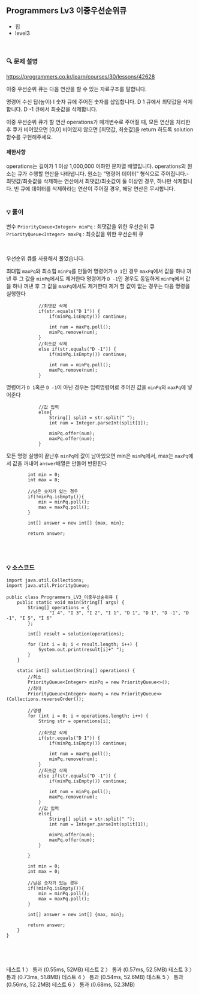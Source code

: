 ## Programmers Lv3 이중우선순위큐
- 힙
- level3

<br>


### 🔍 문제 설명
https://programmers.co.kr/learn/courses/30/lessons/42628

이중 우선순위 큐는 다음 연산을 할 수 있는 자료구조를 말합니다.

명령어	수신 탑(높이)
I 숫자	큐에 주어진 숫자를 삽입합니다.
D 1	큐에서 최댓값을 삭제합니다.
D -1	큐에서 최솟값을 삭제합니다.

이중 우선순위 큐가 할 연산 operations가 매개변수로 주어질 때, 모든 연산을 처리한 후 큐가 비어있으면 [0,0] 비어있지 않으면 [최댓값, 최솟값]을 return 하도록 solution 함수를 구현해주세요.


#### 제한사항
operations는 길이가 1 이상 1,000,000 이하인 문자열 배열입니다.
operations의 원소는 큐가 수행할 연산을 나타냅니다.
원소는 “명령어 데이터” 형식으로 주어집니다.- 최댓값/최솟값을 삭제하는 연산에서 최댓값/최솟값이 둘 이상인 경우, 하나만 삭제합니다.
빈 큐에 데이터를 삭제하라는 연산이 주어질 경우, 해당 연산은 무시합니다.
<br><br>

###  💡 풀이

변수
`PriorityQueue<Integer> minPq` : 최댓값을 위한 우선순위 큐
`PriorityQueue<Integer> maxPq` : 최솟값을 위한 우선순위 큐


<br>

우선순위 큐를 사용해서 풀었습니다. 

최대힙 `maxPq`와 최소힙 `minPq`를 만들어 
명령어가 `D 1`인 경우 `maxPq`에서 값을 하나 꺼낸 후 그 값을 `minPq`에서도 제거한다
명령어가 `D -1`인 경우도 동일하게 `minPq`에서 값을 하나 꺼낸 후 그 값을 `maxPq`에서도 제거한다
제거 할 값이 없는 경우는 다음 명령을 실행한다

```
			//최댓값 삭제
			if(str.equals("D 1")) {
				if(minPq.isEmpty()) continue;
				
				int num = maxPq.poll();
				minPq.remove(num);
			}
			//최솟값 삭제
			else if(str.equals("D -1")) {
				if(minPq.isEmpty()) continue;
				
				int num = minPq.poll();
				maxPq.remove(num);
			}
```

명령어가 `D 1`혹은 `D -1`이 아닌 경우는 입력명령어로  주어진 값을 `minPq`와 `maxPq`에 넣어준다

```
			//값 입력
			else{
				String[] split = str.split(" ");
				int num = Integer.parseInt(split[1]);
				
				minPq.offer(num);
				maxPq.offer(num);
			}
```

모든 명령 실행이 끝난후 `minPq`에 값이 남아있으면 min은 `minPq`에서, max는 `maxPq`에서 값을 꺼내어 `answer`배열은 만들어 반환한다

```
		int min = 0;
		int max = 0;
		
		//남은 숫자가 있는 경우
		if(!minPq.isEmpty()){
			min = minPq.poll();
			max = maxPq.poll();
		}
		
		int[] answer = new int[] {max, min};
		
		return answer;
```


<br><br>

###  💡 소스코드
```
import java.util.Collections;
import java.util.PriorityQueue;

public class Programmers_LV3_이중우선순위큐 {
	public static void main(String[] args) {
		String[] operations = {
				"I 4", "I 3", "I 2", "I 1", "D 1", "D 1", "D -1", "D -1", "I 5", "I 6"
		};
		
		int[] result = solution(operations);
		
		for (int i = 0; i < result.length; i++) {
			System.out.print(result[i]+" ");
		}
	}
	
	static int[] solution(String[] operations) {
		//최소
		PriorityQueue<Integer> minPq = new PriorityQueue<>();
		//최대
		PriorityQueue<Integer> maxPq = new PriorityQueue<>(Collections.reverseOrder());
		
		//명령
		for (int i = 0; i < operations.length; i++) {
			String str = operations[i];
			
			//최댓값 삭제
			if(str.equals("D 1")) {
				if(minPq.isEmpty()) continue;
				
				int num = maxPq.poll();
				minPq.remove(num);
			}
			//최솟값 삭제
			else if(str.equals("D -1")) {
				if(minPq.isEmpty()) continue;
				
				int num = minPq.poll();
				maxPq.remove(num);
			}
			//값 입력
			else{
				String[] split = str.split(" ");
				int num = Integer.parseInt(split[1]);
				
				minPq.offer(num);
				maxPq.offer(num);
			}
			
		}
		
		int min = 0;
		int max = 0;
		
		//남은 숫자가 있는 경우
		if(!minPq.isEmpty()){
			min = minPq.poll();
			max = maxPq.poll();
		}
		
		int[] answer = new int[] {max, min};
		
		return answer;
	}
}



```


<br>


테스트 1 〉	통과 (0.55ms, 52MB)
테스트 2 〉	통과 (0.57ms, 52.5MB)
테스트 3 〉	통과 (0.73ms, 51.8MB)
테스트 4 〉	통과 (0.54ms, 52.6MB)
테스트 5 〉	통과 (0.56ms, 52.2MB)
테스트 6 〉	통과 (0.68ms, 52.3MB)
